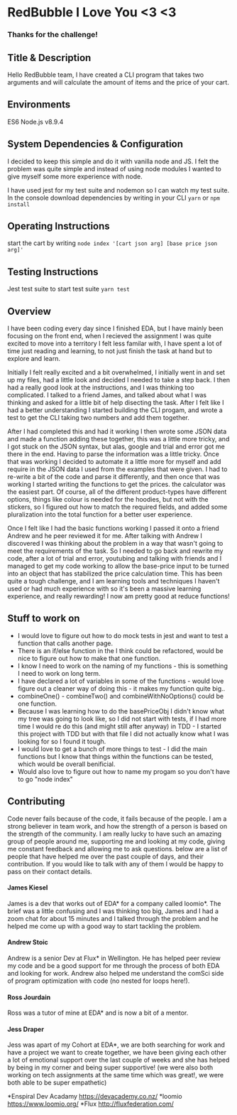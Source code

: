# RedBubble I Love You <3 <3
### Thanks for the challenge!

## Title & Description
Hello RedBubble team, I have created a CLI program that takes two arguments and will calculate the amount of items and the price of your cart.

## Environments
ES6
Node.js v8.9.4

## System Dependencies & Configuration
I decided to keep this simple and do it with vanilla node and JS. I felt the problem was quite simple and instead of using node modules I wanted to give myself some more experience with node.

I have used jest for my test suite and nodemon so I can watch my test suite.
In the console download dependencies by writing in your CLI ```yarn``` or ```npm install```

## Operating Instructions
start the cart by writing ```node index '[cart json arg] [base price json arg]'``` 


## Testing Instructions
Jest test suite
to start test suite ```yarn test```

## Overview
I have been coding every day since I finished EDA, but I have mainly been focusing on the front end, when I recieved the assignment I was quite excited to move into a territory I felt less familar with, I have spent a lot of time just reading and learning, to not just finish the task at hand but to explore and learn.

Initially I felt really excited and a bit overwhelmed, I initially went in and set up my files, had a little look and decided I needed to take a step back. I then had a really good look at the instructions, and I was thinking too complicated. I talked to a friend James, and talked about what I was thinking and asked for a little bit of help disecting the task. 
After I felt like I had a better understanding I started building the CLI progam, and wrote a test to get the CLI taking two numbers and add them together. 

After I had completed this and had it working I then wrote some JSON data and made a function adding these together, this was a little more tricky, and I got stuck on the JSON syntax, but alas, google and trial and error got me there in the end. Having to parse the information was a little tricky. 
Once that was working I decided to automate it a little more for myself and add require in the JSON data I used from the examples that were given. I had to re-write a bit of the code and parse it differently, and then once that was working I started writing the functions to get the prices. the calculator was the easiest part. 
Of course, all of the different product-types have different options, things like colour is needed for the hoodies, but not with the stickers, so I figured out how to match the required fields, and added some pluralization into the total function for a better user experience. 

Once I felt like I had the basic functions working I passed it onto a friend Andrew and he peer reviewed it for me. After talking with Andrew I discovered I was thinking about the problem in a way that wasn't going to meet the requirements of the task. So I needed to go back and rewrite my code, after a lot of trial and error, youtubing and talking with friends and I managed to get my code working to allow the base-price input to be turned into an object that has stabilized the price calculation time. 
This has been quite a tough challenge, and I am learning tools and techniques I haven't used or had much experience with so it's been a massive learning experience, and really rewarding! I now am pretty good at reduce functions!

## Stuff to work on
* I would love to figure out how to do mock tests in jest and want to test a function that calls another page.
* There is an if/else function in the  I think could be refactored, would be nice to figure out how to make that one function.
* I know I need to work on the naming of my functions - this is something I need to work on long term.
* I have declared a lot of variables in some of the functions - would love figure out a cleaner way of doing this - it makes my function quite big..
* combineOne() - combineTwo() and combineWithNoOptions() could be one function.
* Because I was learning how to do the basePriceObj I didn't know what my tree was going to look like, so I did not start with tests, if I had more time I would re do this (and might still after anyway) in TDD - I started this project with TDD but with that file I did not actually know what I was looking for so I found it tough.
* I would love to get a bunch of more things to test - I did the main functions but I know that things within the functions can be tested, which would be overall benificial.
* Would also love to figure out how to name my progam so you don't have to go "node index"

## Contributing
Code never fails because of the code, it fails because of the people. I am a strong believer in team work, and how the strength of a person is based on the strength of the community.
I am really lucky to have such an amazing group of people around me, supporting me and looking at my code, giving me constant feedback and allowing me to ask questions. below are a list of people that have helped me over the past couple of days, and their contribution. If you would like to talk with any of them I would be happy to pass on their contact details.

#### James Kiesel
James is a dev that works out of EDA* for a company called loomio*.
The brief was a little confusing and I was thinking too big, James and I had a zoom chat for about 15 minutes and I talked through the problem and he helped me come up with a good way to start tackling the problem.

#### Andrew Stoic
Andrew is a senior Dev at Flux* in Wellington. He has helped peer review my code and be a good support for me through the process of both EDA and looking for work. Andrew also helped me understand the comSci side of program optimization with code (no nested for loops here!).

#### Ross Jourdain
Ross was a tutor of mine at EDA* and is now a bit of a mentor. 
 
#### Jess Draper
Jess was apart of my Cohort at EDA*, we are both searching for work and have a project we want to create together, we have been giving each other a lot of emotional support over the last couple of weeks and she has helped by being in my corner and being super supportive! (we were also both working on tech assignments at the same time which was great!, we were both able to be super empathetic)

*Enspiral Dev Acadamy https://devacademy.co.nz/
*loomio https://www.loomio.org/
*Flux http://fluxfederation.com/
